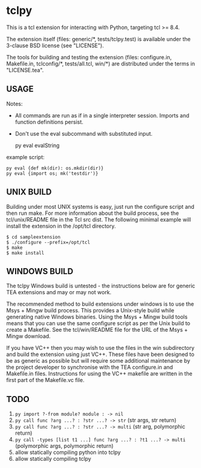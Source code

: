 tclpy
=====

This is a tcl extension for interacting with Python, targeting tcl >= 8.4.

The extension itself (files: generic/\*, tests/tclpy.test) is available
under the 3-clause BSD license (see "LICENSE").

The tools for building and testing the extension (files: configure.in,
Makefile.in, tclconfig/\*, tests/all.tcl, win/\*) are distributed under the terms
in "LICENSE.tea".

USAGE
-----

Notes:
 - All commands are run as if in a single interpreter session. Imports and
   function definitions persist.
 - Don't use the eval subcommand with substituted input.

	py eval evalString

example script:

	py eval {def mk(dir): os.mkdir(dir)}
	py eval {import os; mk('testdir')}

UNIX BUILD
----------

Building under most UNIX systems is easy, just run the configure script
and then run make. For more information about the build process, see
the tcl/unix/README file in the Tcl src dist. The following minimal
example will install the extension in the /opt/tcl directory.

	$ cd sampleextension
	$ ./configure --prefix=/opt/tcl
	$ make
	$ make install

WINDOWS BUILD
-------------

The tclpy Windows build is untested - the instructions below are for
generic TEA extensions and may or may not work.

The recommended method to build extensions under windows is to use the
Msys + Mingw build process. This provides a Unix-style build while
generating native Windows binaries. Using the Msys + Mingw build tools
means that you can use the same configure script as per the Unix build
to create a Makefile. See the tcl/win/README file for the URL of
the Msys + Mingw download.

If you have VC++ then you may wish to use the files in the win
subdirectory and build the extension using just VC++. These files have
been designed to be as generic as possible but will require some
additional maintenance by the project developer to synchronise with
the TEA configure.in and Makefile.in files. Instructions for using the
VC++ makefile are written in the first part of the Makefile.vc
file.

TODO
----

1. `py import ?-from module? module : -> nil`
2. `py call func ?arg ...? : ?str ...? -> str` (str args, str return)
3. `py call func ?arg ...? : ?str ...? -> multi` (str arg, polymorphic return)
4. `py call -types [list t1 ...] func ?arg ...? : ?t1 ...? -> multi`
   (polymorphic args, polymorphic return)
5. allow statically compiling python into tclpy
6. allow statically compiling tclpy
